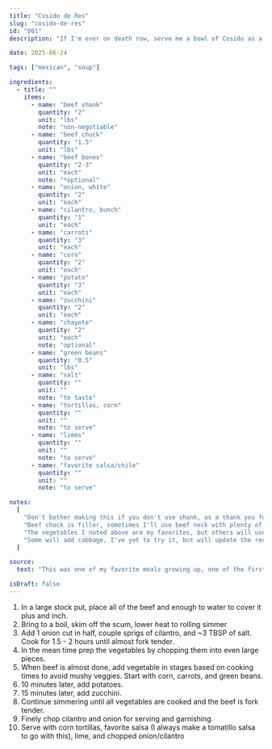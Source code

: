 ```yaml
---
title: "Cosido de Res"
slug: "cosido-de-res"
id: "001"
description: "If I'm ever on death row, serve me a bowl of Cosido as a final meal."

date: 2025-06-24

tags: ["mexican", "soup"]

ingredients:
  - title: ""
    items:
      - name: "beef shank"
        quantity: "2"
        unit: "lbs"
        note: "non-negotiable"
      - name: "beef chuck"
        quantity: "1.5"
        unit: "lbs"
      - name: "beef bones"
        quantity: "2-3"
        unit: "each"
        note: "*optional"
      - name: "onion, white"
        quantity: "2"
        unit: "each"
      - name: "cilantro, bunch"
        quantity: "1"
        unit: "each"
      - name: "carrots"
        quantity: "3"
        unit: "each"
      - name: "corn"
        quantity: "2"
        unit: "each"
      - name: "potato"
        quantity: "3"
        unit: "each"
      - name: "zucchini"
        quantity: "2"
        unit: "each"
      - name: "chayote"
        quantity: "2"
        unit: "each"
        note: "optional"
      - name: "green beans"
        quantity: "0.5"
        unit: "lbs"
      - name: "salt"
        quantity: ""
        unit: ""
        note: "to taste"
      - name: "tortillas, corn"
        quantity: ""
        unit: ""
        note: "to serve"
      - name: "limes"
        quantity: ""
        unit: ""
        note: "to serve"
      - name: "favorite salsa/chile"
        quantity: ""
        unit: ""
        note: "to serve"

notes:
  [
    "Don't bother making this if you don't use shank, as a thank you for your efforts you can have a bone marrow taco.",
    "Beef chuck is filler, sometimes I'll use beef neck with plenty of meat still on the bones. Other times I simply use more shank.",
    "The vegetables I noted above are my favorites, but others will use Mexican Squash instead of zucchini, chayote is something I grew up eating but never my favorite so its optional.",
    "Some will add cabbage, I've yet to try it, but will update the recipe when I do.",
  ]

source:
  text: "This was one of my favorite meals growing up, one of the first meals that replicated and got right the first time around due to it's simplicity. I love it's simplicity, its a beef and vegetable soup. That's it. "

isDraft: false
---
```


1. In a large stock put, place all of the beef and enough to water to cover it plus and inch.
2. Bring to a boil, skim off the scum, lower heat to rolling simmer
3. Add 1 onion cut in half, couple sprigs of cilantro, and ~3 TBSP of salt. Cook for 1.5 - 2 hours until almost fork tender.
4. In the mean time prep the vegetables by chopping them into even large pieces.
5. When beef is almost done, add vegetable in stages based on cooking times to avoid mushy veggies. Start with corn, carrots, and green beans.
6. 10 minutes later, add potatoes.
7. 15 minutes later, add zucchini.
8. Continue simmering until all vegetables are cooked and the beef is fork tender.
9. Finely chop cilantro and onion for serving and garnishing.
10. Serve with corn tortillas, favorite salsa (I always make a tomatillo salsa to go with this), lime, and chopped onion/cilantro
